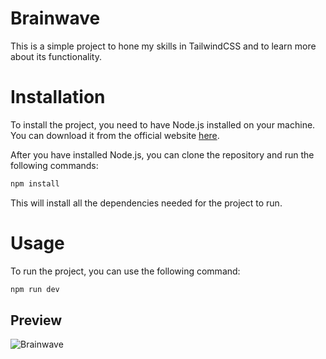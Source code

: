 # Brainwave

This is a simple project to hone my skills in TailwindCSS and to learn more
about its functionality.

# Installation

To install the project, you need to have Node.js installed on your machine. You
can download it from the official website [here](https://nodejs.org/en/).

After you have installed Node.js, you can clone the repository and run the
following commands:

```bash
npm install
```

This will install all the dependencies needed for the project to run.

# Usage

To run the project, you can use the following command:

```bash
npm run dev
```

## Preview
![Brainwave](https://github.com/zeienko-vitalii/brainwave/assets/31850531/9fd0ecb5-e0a5-46f9-9a56-db5f18b00ab2)
